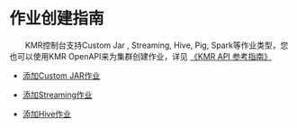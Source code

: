 # 作业创建指南


　　KMR控制台支持Custom Jar , Streaming, Hive, Pig, Spark等作业类型，您也可以使用KMR OpenAPI来为集群创建作业，详见 [《KMR API 参考指南》](api.md)
  
 *  [添加Custom JAR作业](customjar.md)

 *  [添加Streaming作业](streaming.md)

 *  [添加Hive作业](hive.md)
